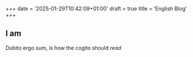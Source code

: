 +++
date = '2025-01-29T10:42:09+01:00'
draft = true
title = 'English Blog'
+++

## I am 

Dubito ergo sum, is how the cogito should *read*